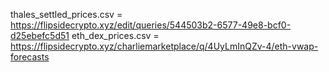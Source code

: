thales_settled_prices.csv = https://flipsidecrypto.xyz/edit/queries/544503b2-6577-49e8-bcf0-d25ebefc5d51
eth_dex_prices.csv = https://flipsidecrypto.xyz/charliemarketplace/q/4UyLmInQZv-4/eth-vwap-forecasts